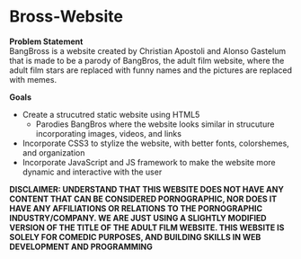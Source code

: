 # Bross-Website
**Problem Statement** </br>
BangBross is a website created by Christian Apostoli and Alonso Gastelum that is made to be a parody of BangBros, the adult film website,  where the adult film stars are replaced with funny names and the pictures are replaced with memes.

**Goals**

 - Create a strucutred  static website using HTML5
	 - Parodies BangBros where the website looks similar in strucuture incorporating images, videos, and links
 - Incorporate CSS3 to stylize the website, with better fonts, colorshemes, and organization
 - Incorporate JavaScript and JS framework to make the website more dynamic and interactive with the user
 
 **DISCLAIMER: UNDERSTAND THAT THIS WEBSITE DOES NOT HAVE ANY CONTENT THAT CAN BE CONSIDERED PORNOGRAPHIC, NOR DOES IT HAVE ANY AFFILIATIONS OR RELATIONS TO THE PORNOGRAPHIC INDUSTRY/COMPANY. WE ARE JUST USING A SLIGHTLY MODIFIED VERSION OF THE TITLE OF THE ADULT FILM WEBSITE. THIS WEBSITE IS SOLELY FOR COMEDIC PURPOSES, AND BUILDING SKILLS IN WEB DEVELOPMENT AND PROGRAMMING** 
